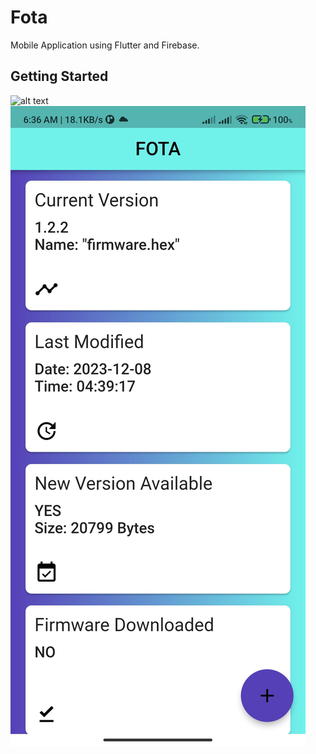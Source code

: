 # Fota

Mobile Application using Flutter and Firebase.

## Getting Started

![alt text](https://github.com/MaryamMagdy570/FOTA-NTI-GP/blob/Flutter-App/appScreenUpdate.jpg=250x250) 
![alt text](https://github.com/MaryamMagdy570/FOTA-NTI-GP/blob/Flutter-App/appScreenUpdateMain.jpg?raw=true)

